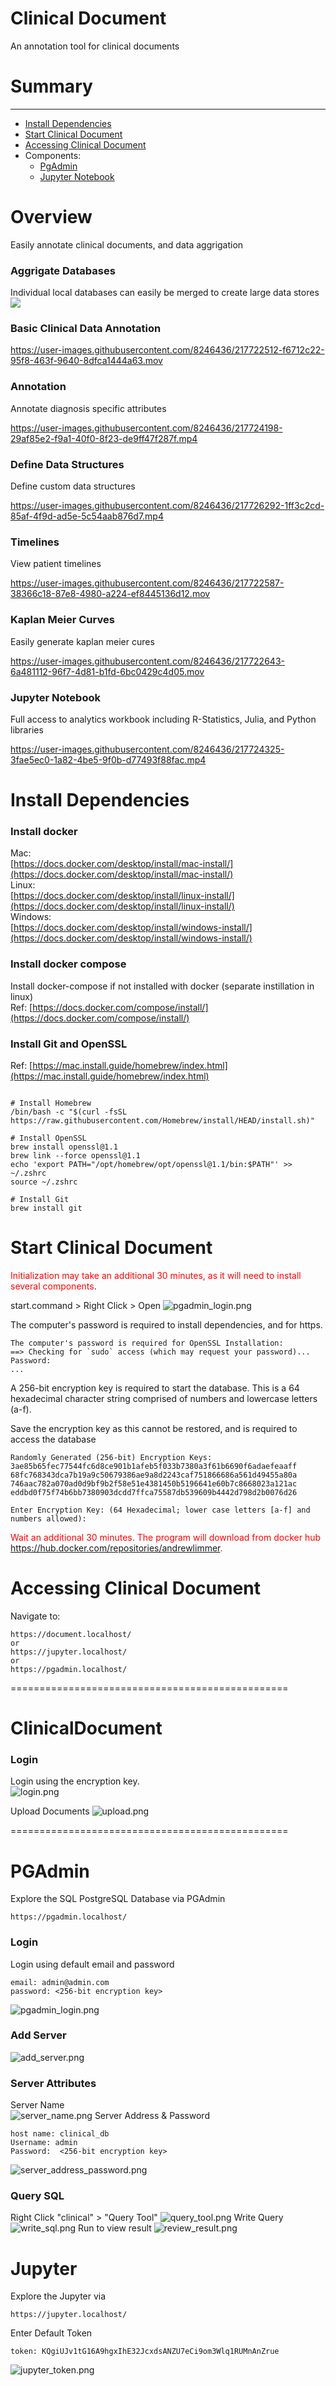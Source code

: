 # Clinical Document

An annotation tool for clinical documents


# Summary
_____________________________

- [Install Dependencies](#install-dependencies)
- [Start Clinical Document](#start-clinical-document)
- [Accessing Clinical Document](#accessing-clinical-document)
- Components:
	- [PgAdmin](#pgadmin)
    - [Jupyter Notebook](#jupyter)

# Overview
Easily annotate clinical documents, and data aggrigation

### Aggrigate Databases
Individual local databases can easily be merged to create large data stores<br>
![](readme_images/aggrigate-database.png)


### Basic Clinical Data Annotation

https://user-images.githubusercontent.com/8246436/217722512-f6712c22-95f8-463f-9640-8dfca1444a63.mov

### Annotation
Annotate diagnosis specific attributes

https://user-images.githubusercontent.com/8246436/217724198-29af85e2-f9a1-40f0-8f23-de9ff47f287f.mp4


### Define Data Structures
Define custom data structures

https://user-images.githubusercontent.com/8246436/217726292-1ff3c2cd-85af-4f9d-ad5e-5c54aab876d7.mp4



### Timelines
View patient timelines

https://user-images.githubusercontent.com/8246436/217722587-38366c18-87e8-4980-a224-ef8445136d12.mov

### Kaplan Meier Curves
Easily generate kaplan meier cures

https://user-images.githubusercontent.com/8246436/217722643-6a481112-96f7-4d81-b1fd-6bc0429c4d05.mov

### Jupyter Notebook
Full access to analytics workbook including R-Statistics, Julia, and Python libraries

https://user-images.githubusercontent.com/8246436/217724325-3fae5ec0-1a82-4be5-9f0b-d77493f88fac.mp4


# Install Dependencies
### Install docker
Mac:<br>
[https://docs.docker.com/desktop/install/mac-install/](https://docs.docker.com/desktop/install/mac-install/)
<br>Linux:<br>
[https://docs.docker.com/desktop/install/linux-install/](https://docs.docker.com/desktop/install/linux-install/)
<br>Windows:<br>
[https://docs.docker.com/desktop/install/windows-install/](https://docs.docker.com/desktop/install/windows-install/)

### Install docker compose
Install docker-compose if not installed with docker (separate instillation in linux) <br>
Ref: [https://docs.docker.com/compose/install/](https://docs.docker.com/compose/install/)

### Install Git and OpenSSL 
Ref: [https://mac.install.guide/homebrew/index.html](https://mac.install.guide/homebrew/index.html)

``` 

# Install Homebrew
/bin/bash -c "$(curl -fsSL https://raw.githubusercontent.com/Homebrew/install/HEAD/install.sh)"

# Install OpenSSL
brew install openssl@1.1
brew link --force openssl@1.1
echo 'export PATH="/opt/homebrew/opt/openssl@1.1/bin:$PATH"' >> ~/.zshrc
source ~/.zshrc

# Install Git
brew install git
```


# Start Clinical Document
<span style="color:red">Initialization may take an additional 30 minutes, as it will need to install several components</span>.

start.command > Right Click > Open 
![pgadmin_login.png](readme_images/start.png)


The computer's password is required to install dependencies, and for https. 
```commandline
The computer's password is required for OpenSSL Installation:
==> Checking for `sudo` access (which may request your password)...
Password:
...
```

A 256-bit encryption key is required to start the database. This is a 64 hexadecimal character string comprised of numbers and lowercase letters (a-f).<br>
<p>Save the encryption key as this cannot be restored, and is required to access the database</p>

```commandline
Randomly Generated (256-bit) Encryption Keys:
3ae85b65fec77544fc6d8ce901b1afeb5f033b7380a3f61b6690f6adaefeaaff
68fc768343dca7b19a9c50679386ae9a8d2243caf751866686a561d49455a80a
746aac782a070ad0d9bf9b2f58e51e4381450b5196641e60b7c8668023a121ac
eddbd0f75f74b6bb7380903dcdd7ffca75587db539609b4442d798d2b0076d26

Enter Encryption Key: (64 Hexadecimal; lower case letters [a-f] and numbers allowed):
```
<span style="color:red">Wait an additional 30 minutes. The program will download from docker hub https://hub.docker.com/repositories/andrewlimmer. </span>


# Accessing Clinical Document
Navigate to: 
```
https://document.localhost/
or
https://jupyter.localhost/
or
https://pgadmin.localhost/
```
================================================
# ClinicalDocument

### Login

Login using the encryption key.
<br>
![login.png](readme_images/login.png)


Upload Documents
![upload.png](readme_images/upload.png)



================================================
# PGAdmin
Explore the SQL PostgreSQL Database via PGAdmin
```
https://pgadmin.localhost/
```

### Login
Login using default email and password<br>
```
email: admin@admin.com
password: <256-bit encryption key>
```

![pgadmin_login.png](readme_images/pgadmin_login.png)

### Add Server <br />
![add_server.png](readme_images/add_server.png)

### Server Attributes <br />
Server Name <br />
![server_name.png](readme_images/server_name.png)
Server Address & Password <br>

```
host name: clinical_db 
Username: admin
Password:  <256-bit encryption key> 
```

![server_address_password.png](readme_images/server_address_password.png)

### Query SQL
Right Click "clinical" > "Query Tool"
![query_tool.png](readme_images/query_tool.png)
Write Query
![write_sql.png](readme_images/write_sql.png)
Run to view result
![review_result.png](readme_images/review_result.png)

# Jupyter
Explore the Jupyter via
```
https://jupyter.localhost/
```
Enter Default Token
```
token: KQgiUJv1tG16A9hgxIhE32JcxdsANZU7eCi9om3Wlq1RUMnAnZrue
```
![jupyter_token.png](readme_images/jupyter_token.png)

